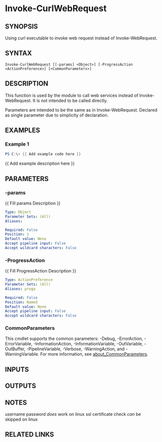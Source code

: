 ﻿---
external help file: AzureDevOpsApi-help.xml
Module Name: AzureDevOpsApi
online version:
schema: 2.0.0
---

# Invoke-CurlWebRequest

## SYNOPSIS
Using curl executable to invoke web request instead of Invoke-WebRequest.

## SYNTAX

```
Invoke-CurlWebRequest [[-params] <Object>] [-ProgressAction <ActionPreference>] [<CommonParameters>]
```

## DESCRIPTION
This function is used by the module to call web services instead of Invoke-WebRequest.
It is not intended to be called directly.

Parameters are intended to be the same as in Invoke-WebRequest.
Declared as single parameter due to simplicity of declaration.

## EXAMPLES

### Example 1
```powershell
PS C:\> {{ Add example code here }}
```

{{ Add example description here }}

## PARAMETERS

### -params
{{ Fill params Description }}

```yaml
Type: Object
Parameter Sets: (All)
Aliases:

Required: False
Position: 1
Default value: None
Accept pipeline input: False
Accept wildcard characters: False
```

### -ProgressAction
{{ Fill ProgressAction Description }}

```yaml
Type: ActionPreference
Parameter Sets: (All)
Aliases: proga

Required: False
Position: Named
Default value: None
Accept pipeline input: False
Accept wildcard characters: False
```

### CommonParameters
This cmdlet supports the common parameters: -Debug, -ErrorAction, -ErrorVariable, -InformationAction, -InformationVariable, -OutVariable, -OutBuffer, -PipelineVariable, -Verbose, -WarningAction, and -WarningVariable. For more information, see [about_CommonParameters](http://go.microsoft.com/fwlink/?LinkID=113216).

## INPUTS

## OUTPUTS

## NOTES
username password *does* work on linux
ssl certificate check *can* be skipped on linux

## RELATED LINKS
